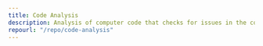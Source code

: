 ```yaml
---
title: Code Analysis
description: Analysis of computer code that checks for issues in the code such as usage violations, design flaws, or non-secure data access.
repourl: "/repo/code-analysis"
---
```

